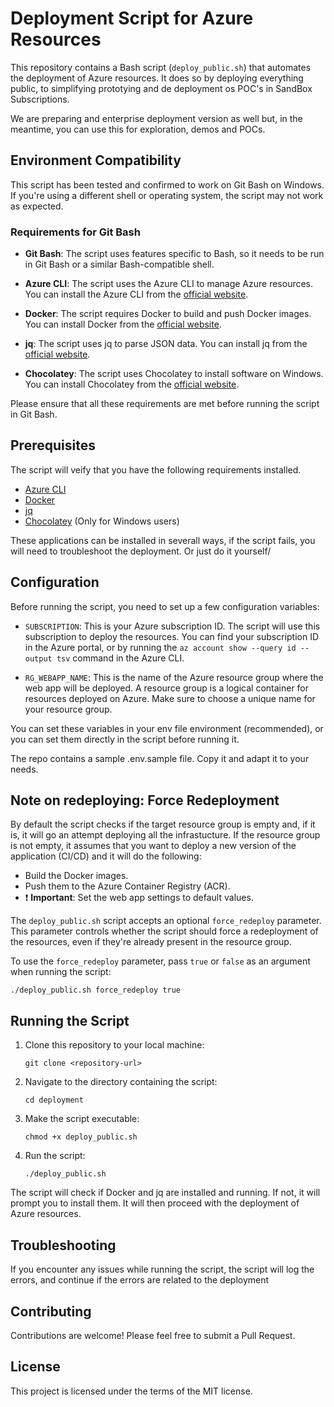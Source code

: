 # Deployment Script for Azure Resources

This repository contains a Bash script (`deploy_public.sh`) that automates the deployment of Azure resources. It does so by deploying everything public, to simplifying prototying and de deployment os POC's in SandBox Subscriptions. 

We are preparing and enterprise deployment version as well but, in the meantime, you can use this for exploration, demos and POCs.

## Environment Compatibility

This script has been tested and confirmed to work on Git Bash on Windows. If you're using a different shell or operating system, the script may not work as expected.

### Requirements for Git Bash

- **Git Bash**: The script uses features specific to Bash, so it needs to be run in Git Bash or a similar Bash-compatible shell.

- **Azure CLI**: The script uses the Azure CLI to manage Azure resources. You can install the Azure CLI from the [official website](https://docs.microsoft.com/cli/azure/install-azure-cli).

- **Docker**: The script requires Docker to build and push Docker images. You can install Docker from the [official website](https://docs.docker.com/get-docker/).

- **jq**: The script uses jq to parse JSON data. You can install jq from the [official website](https://stedolan.github.io/jq/download/).

- **Chocolatey**: The script uses Chocolatey to install software on Windows. You can install Chocolatey from the [official website](https://chocolatey.org/install).

Please ensure that all these requirements are met before running the script in Git Bash.

## Prerequisites


The script will veify that you have the following requirements installed. 
- [Azure CLI](https://docs.microsoft.com/cli/azure/install-azure-cli)
- [Docker](https://docs.docker.com/get-docker/)
- [jq](https://stedolan.github.io/jq/download/)
- [Chocolatey](https://chocolatey.org/install) (Only for Windows users)

These applications can be installed in severall ways, if the script fails, you will need to troubleshoot the deployment. Or just do it yourself/


## Configuration

Before running the script, you need to set up a few configuration variables:

- `SUBSCRIPTION`: This is your Azure subscription ID. The script will use this subscription to deploy the resources. You can find your subscription ID in the Azure portal, or by running the `az account show --query id --output tsv` command in the Azure CLI.

- `RG_WEBAPP_NAME`: This is the name of the Azure resource group where the web app will be deployed. A resource group is a logical container for resources deployed on Azure. Make sure to choose a unique name for your resource group.

You can set these variables in your env file environment (recommended), or you can set them directly in the script before running it.

The repo contains a sample .env.sample file. Copy it and adapt it to your needs.

## Note on redeploying: Force Redeployment

By default the script checks if the target resource group is empty and, if it is, it will go an attempt deploying all the infrastucture. If the resource group is not empty, it assumes that you want to deploy a new version of the application (CI/CD) and it will do the following: 
- Build the Docker images.
- Push them to the Azure Container Registry (ACR).
- :exclamation: **Important**: Set the web app settings to default values.

The `deploy_public.sh` script accepts an optional `force_redeploy` parameter. This parameter controls whether the script should force a redeployment of the resources, even if they're already present in the resource group. 

To use the `force_redeploy` parameter, pass `true` or `false` as an argument when running the script:

```shellscript
./deploy_public.sh force_redeploy true
```

## Running the Script

1. Clone this repository to your local machine:

    ```shellscript
    git clone <repository-url>
    ```

2. Navigate to the directory containing the script:

    ```shellscript
    cd deployment
    ```

3. Make the script executable:

    ```shellscript
    chmod +x deploy_public.sh
    ```

4. Run the script:

    ```shellscript
    ./deploy_public.sh
    ```

The script will check if Docker and jq are installed and running. If not, it will prompt you to install them. It will then proceed with the deployment of Azure resources.

## Troubleshooting

If you encounter any issues while running the script, the script will log the errors, and continue if the errors are related to the deployment 



## Contributing

Contributions are welcome! Please feel free to submit a Pull Request.

## License

This project is licensed under the terms of the MIT license.

